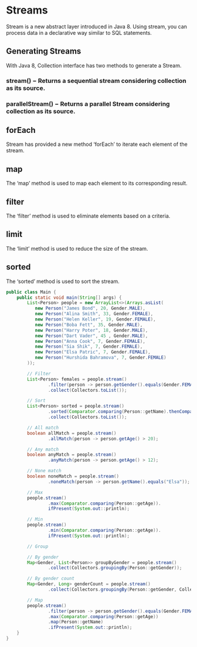 # Streams
Stream is a new abstract layer introduced in Java 8. Using stream, you can process data in a declarative way similar to SQL statements.

## Generating Streams
With Java 8, Collection interface has two methods to generate a Stream.

### stream() − Returns a sequential stream considering collection as its source.

### parallelStream() − Returns a parallel Stream considering collection as its source.

## forEach
Stream has provided a new method ‘forEach’ to iterate each element of the stream.

## map
The ‘map’ method is used to map each element to its corresponding result.

## filter
The ‘filter’ method is used to eliminate elements based on a criteria.

## limit
The ‘limit’ method is used to reduce the size of the stream.

## sorted
The ‘sorted’ method is used to sort the stream.

```java
public class Main {
    public static void main(String[] args) {
        List<Person> people = new ArrayList<>(Arrays.asList(
           new Person("James Bond", 20, Gender.MALE),
           new Person("Alina Smith", 33, Gender.FEMALE),
           new Person("Helen Keller", 19, Gender.FEMALE),
           new Person("Boba Fett", 35, Gender.MALE),
           new Person("Harry Poter", 18, Gender.MALE),
           new Person("Dart Vader", 45 , Gender.MALE),
           new Person("Anna Cook", 7, Gender.FEMALE),
           new Person("Sia Shik", 7, Gender.FEMALE),
           new Person("Elsa Patric", 7, Gender.FEMALE),
           new Person("Hurshida Bahramova", 7, Gender.FEMALE)
        ));

        // Filter
        List<Person> females = people.stream()
                .filter(person -> person.getGender().equals(Gender.FEMALE))
                .collect(Collectors.toList());

        // Sort
        List<Person> sorted = people.stream()
                .sorted(Comparator.comparing(Person::getName).thenComparing(Person::getAge))
                .collect(Collectors.toList());

        // All match
        boolean allMatch = people.stream()
                .allMatch(person -> person.getAge() > 20);

        // Any match
        boolean anyMatch = people.stream()
                .anyMatch(person -> person.getAge() > 12);

        // None match
        boolean noneMatch = people.stream()
                .noneMatch(person -> person.getName().equals("Elsa"));

        // Max
        people.stream()
                .max(Comparator.comparing(Person::getAge)).
                ifPresent(System.out::println);

        // Min
        people.stream()
                .min(Comparator.comparing(Person::getAge)).
                ifPresent(System.out::println);

        // Group

        // By gender
        Map<Gender, List<Person>> groupByGender = people.stream()
                .collect(Collectors.groupingBy(Person::getGender));

        // By gender count
        Map<Gender, Long> genderCount = people.stream()
                .collect(Collectors.groupingBy(Person::getGender, Collectors.counting()));

        // Map
        people.stream()
                .filter(person -> person.getGender().equals(Gender.FEMALE))
                .max(Comparator.comparing(Person::getAge))
                .map(Person::getName)
                .ifPresent(System.out::println);
    }
}

```
